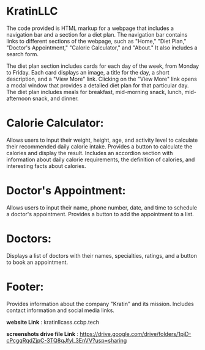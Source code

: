 # KratinLLC

 The code provided is HTML markup for a webpage that includes a navigation bar and a section for a diet plan. The navigation bar contains links to different sections of the webpage, such as "Home," "Diet Plan," "Doctor's Appointment," "Calorie Calculator," and "About." It also includes a search form.

 The diet plan section includes cards for each day of the week, from Monday to Friday. Each card displays an image, a title for the day, a short description, and a "View More" link. Clicking on the "View More" link opens a modal window that provides a detailed diet plan for that particular day. The diet plan includes meals for breakfast, mid-morning snack, lunch, mid-afternoon snack, and dinner.


# Calorie Calculator:

Allows users to input their weight, height, age, and activity level to calculate their recommended daily calorie intake.
Provides a button to calculate the calories and display the result.
Includes an accordion section with information about daily calorie requirements, the definition of calories, and interesting facts about calories.

# Doctor's Appointment:

Allows users to input their name, phone number, date, and time to schedule a doctor's appointment.
Provides a button to add the appointment to a list.

# Doctors:

Displays a list of doctors with their names, specialties, ratings, and a button to book an appointment.

# Footer:

Provides information about the company "Kratin" and its mission.
Includes contact information and social media links.

**website Link** : kratinllcass.ccbp.tech

**screenshots drive file Link** : https://drive.google.com/drive/folders/1pjD-cPcgqRqdZjpC-3TQ8qJfyl_3EnVV?usp=sharing


